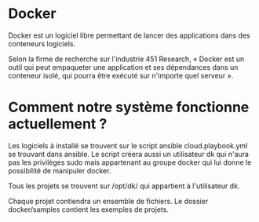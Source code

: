 # Docker
Docker est un logiciel libre permettant de lancer des applications dans des conteneurs logiciels.

Selon la firme de recherche sur l'industrie 451 Research, « Docker est un outil qui peut empaqueter une application et ses dépendances dans un conteneur isolé, qui pourra être exécuté sur n'importe quel serveur ».


# Comment notre système fonctionne actuellement ?

Les logiciels à installé se trouvent sur le script ansible cloud.playbook.yml se trouvant dans ansible. Le script créera aussi un utilisateur dk qui n'aura pas les privilèges sudo mais appartenant au groupe docker qui lui donne le possibilité de manipuler docker.

Tous les projets se trouvent sur /opt/dk/ qui appartient à l'utilisateur dk.

Chaque projet contiendra un ensemble de fichiers. Le dossier docker/samples contient les exemples de projets.

